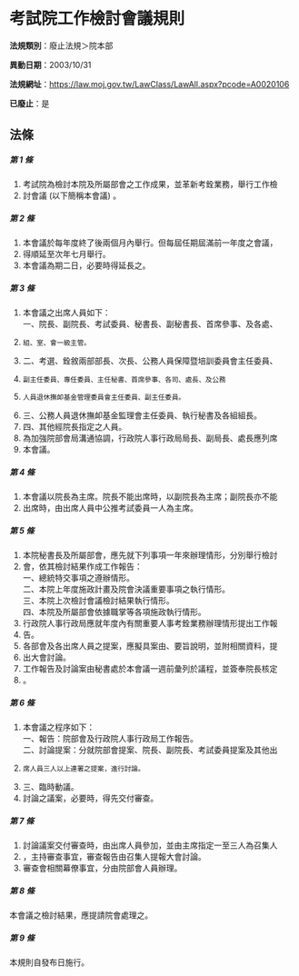 # 考試院工作檢討會議規則

**法規類別**：廢止法規＞院本部

**異動日期**：2003/10/31  

**法規網址**：https://law.moj.gov.tw/LawClass/LawAll.aspx?pcode=A0020106

**已廢止**：是



## 法條
##### 第 1 條
1. 考試院為檢討本院及所屬部會之工作成果，並革新考銓業務，舉行工作檢
1. 討會議 (以下簡稱本會議) 。

##### 第 2 條
1. 本會議於每年度終了後兩個月內舉行。但每屆任期屆滿前一年度之會議，
1. 得順延至次年七月舉行。
1. 本會議為期二日，必要時得延長之。

##### 第 3 條
1. 本會議之出席人員如下：  
一、院長、副院長、考試委員、秘書長、副秘書長、首席參事、及各處、
1.     組、室、會一級主管。
1. 二、考選、銓敘兩部部長、次長、公務人員保障暨培訓委員會主任委員、
1.     副主任委員、專任委員、主任秘書、首席參事、各司、處長、及公務
1.     人員退休撫卹基金管理委員會主任委員、副主任委員。
1. 三、公務人員退休撫卹基金監理會主任委員、執行秘書及各組組長。
1. 四、其他經院長指定之人員。
1. 為加強院部會局溝通協調，行政院人事行政局局長、副局長、處長應列席
1. 本會議。

##### 第 4 條
1. 本會議以院長為主席。院長不能出席時，以副院長為主席；副院長亦不能
1. 出席時，由出席人員中公推考試委員一人為主席。

##### 第 5 條
1. 本院秘書長及所屬部會，應先就下列事項一年來辦理情形，分別舉行檢討
1. 會，依其檢討結果作成工作報告：  
一、總統特交事項之遵辦情形。  
二、本院上年度施政計畫及院會決議重要事項之執行情形。  
三、本院上次檢討會議檢討結果執行情形。  
四、本院及所屬部會依據職掌等各項施政執行情形。
1. 行政院人事行政局應就年度內有關重要人事考銓業務辦理情形提出工作報
1. 告。
1. 各部會及各出席人員之提案，應擬具案由、要旨說明，並附相關資料，提
1. 出大會討論。
1. 工作報告及討論案由秘書處於本會議一週前彙列於議程，並簽奉院長核定
1. 。

##### 第 6 條
1. 本會議之程序如下：  
一、報告：院部會及行政院人事行政局工作報告。  
二、討論提案：分就院部會提案、院長、副院長、考試委員提案及其他出
1.     席人員三人以上連署之提案，進行討論。
1. 三、臨時動議。
1. 討論之議案，必要時，得先交付審查。

##### 第 7 條
1. 討論議案交付審查時，由出席人員參加，並由主席指定一至三人為召集人
1. ，主持審查事宜，審查報告由召集人提報大會討論。
1. 審查會相關幕僚事宜，分由院部會人員辦理。

##### 第 8 條
本會議之檢討結果，應提請院會處理之。

##### 第 9 條
本規則自發布日施行。


